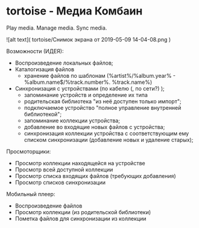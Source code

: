 # tortoise - Медиа Комбаин
Play media. Manage media. Sync media.

![alt text]( tortoise/Снимок экрана от 2019-05-09 14-04-08.png ) 

Возможности (ИДЕЯ):
 - Воспроизведение локальных файлов;
 - Каталогизация файлов
	- хранение файлов по шаблонам (%artist%/%album.year% - %album.name$/%track.number%. %track.name%)
 - Синхронизация с устройствами (по кабелю (, по сети?) );
	- запоминание устройств и определение их типа
	 - родительская библиотека "из неё доступен только импорт";
	 - подключаемое устройство "полное управление внутренней библиотекой";
	- запоминание коллекции устройства;
	- добавление во входящие новых файлов с устройства;
	- синхронизация коллекции устройства с соответствующим ему списком синхронизации (добавление новых и удаление старых);
   
Просмоторщики:
 - Просмотр коллекции находящейся на устройстве
 - Просмотр всей доступной коллекции
 - Просмотр списка входящих файлов (требующих добавления)
 - Просмотр списков синхронизации

Мобильный плеер:
 - Воспроизведение файлов
 - Просмотр коллекции (из родительской библиотеки)
 - Пометка файлов для синхронизации из коллекции
